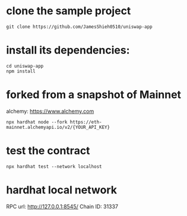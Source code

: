 # clone the sample project
```
git clone https://github.com/JamesShieh0510/uniswap-app
```

# install its dependencies:

```
cd uniswap-app
npm install
```

# forked from a snapshot of Mainnet

alchemy: https://www.alchemy.com

```
npx hardhat node --fork https://eth-mainnet.alchemyapi.io/v2/{YOUR_API_KEY}
```

# test the contract
```
npx hardhat test --network localhost
```

# hardhat local network

RPC url:
http://127.0.0.1:8545/
Chain ID:
31337
